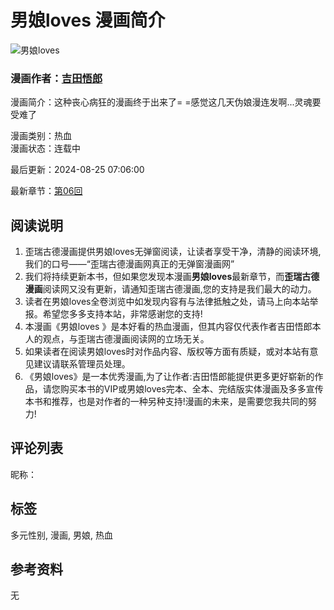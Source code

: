 # 男娘loves 漫画简介

![男娘loves](https://www.veryim.com/upload2/50959/2024/08-25/20240825070555ieqn8ta_small.jpg)

### 漫画作者：[吉田悟郎](/author/9783/)

漫画简介：这种丧心病狂的漫画终于出来了= =感觉这几天伪娘漫连发啊...灵魂要受难了

漫画类别：热血  
漫画状态：连载中

最后更新：2024-08-25 07:06:00

最新章节：[第06回](/manhua/50959/1261201.html)

## 阅读说明

1. 歪瑞古德漫画提供男娘loves无弹窗阅读，让读者享受干净，清静的阅读环境,我们的口号——“歪瑞古德漫画网真正的无弹窗漫画网” 
2. 我们将持续更新本书，但如果您发现本漫画**男娘loves**最新章节，而**歪瑞古德漫画**阅读网又没有更新，请通知歪瑞古德漫画,您的支持是我们最大的动力。 
3. 读者在男娘loves全卷浏览中如发现内容有与法律抵触之处，请马上向本站举报。希望您多多支持本站，非常感谢您的支持!
4. 本漫画《男娘loves 》是本好看的热血漫画，但其内容仅代表作者吉田悟郎本人的观点，与歪瑞古德漫画阅读网的立场无关。 
5. 如果读者在阅读男娘loves时对作品内容、版权等方面有质疑，或对本站有意见建议请联系管理员处理。 
6. 《男娘loves》是一本优秀漫画,为了让作者:吉田悟郎能提供更多更好崭新的作品，请您购买本书的VIP或男娘loves完本、全本、完结版实体漫画及多多宣传本书和推荐，也是对作者的一种另种支持!漫画的未来，是需要您我共同的努力!

## 评论列表

昵称：

## 标签

多元性别, 漫画, 男娘, 热血

## 参考资料

无